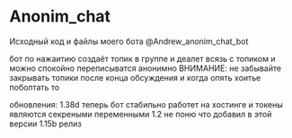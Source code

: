 # Anonim_chat
Исходный код и файлы моего бота @Andrew_anonim_chat_bot

бот по нажаитию создаёт топик в группе и деалет всязь с топиком и можно спокойно переписыватся анонимно 
ВНИМАНИЕ: не забывайте закрывать топики после конца обсуждения и когда опять хоитье поболтать то 

обновления:
1.38d теперь бот стабильно работет на хостинге и токены являются секреными переменными
1.2 не поню что добавил в этой версии
1.15b релиз
